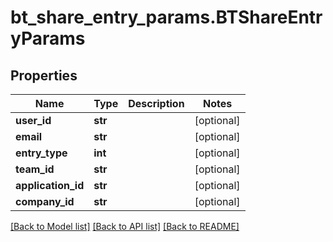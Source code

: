 # bt_share_entry_params.BTShareEntryParams

## Properties
Name | Type | Description | Notes
------------ | ------------- | ------------- | -------------
**user_id** | **str** |  | [optional] 
**email** | **str** |  | [optional] 
**entry_type** | **int** |  | [optional] 
**team_id** | **str** |  | [optional] 
**application_id** | **str** |  | [optional] 
**company_id** | **str** |  | [optional] 

[[Back to Model list]](../README.md#documentation-for-models) [[Back to API list]](../README.md#documentation-for-api-endpoints) [[Back to README]](../README.md)



